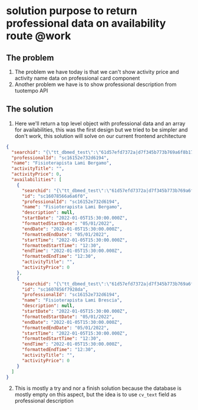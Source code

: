 # solution purpose to return professional data on availability route @work

## The problem
1. The problem we have today is that we can't show activity price and activity name data on professional card component
2. Another problem we have is to show professional description from tuotempo API

## The solution
1. Here we'll return a top level object with professional data and an array for availabilities, this was the first design but we tried to be simpler and don't work, this solution will solve on our current frontend architecture

```json
{
  "searchid": "{\"tt_dbmed_test\":\"61d57efd7372a|d7f345b773b769a6f8b17a3ba12e6f0d|0\"}",
  "professionalId": "sc16152e732d6194",
  "name": "Fisioterapista Lami Bergamo",
  "activityTitle": "",
  "activityPrice": 0,
  "availabilities": [
    {
      "searchid": "{\"tt_dbmed_test\":\"61d57efd7372a|d7f345b773b769a6f8b17a3ba12e6f0d|0\"}",
      "id": "sc16078566a6a6f0",
      "professionalId": "sc16152e732d6194",
      "name": "Fisioterapista Lami Bergamo",
      "description": null,
      "startDate": "2022-01-05T15:30:00.000Z",
      "formattedStartDate": "05/01/2022",
      "endDate": "2022-01-05T15:30:00.000Z",
      "formattedEndDate": "05/01/2022",
      "startTime": "2022-01-05T15:30:00.000Z",
      "formattedStartTime": "12:30",
      "endTime": "2022-01-05T15:30:00.000Z",
      "formattedEndTime": "12:30",
      "activityTitle": "",
      "activityPrice": 0
    },
    {
      "searchid": "{\"tt_dbmed_test\":\"61d57efd7372a|d7f345b773b769a6f8b17a3ba12e6f0d|0\"}",
      "id": "sc1607856f7928da",
      "professionalId": "sc16152e732d6194",
      "name": "Fisioterapista Lami Brescia",
      "description": null,
      "startDate": "2022-01-05T15:30:00.000Z",
      "formattedStartDate": "05/01/2022",
      "endDate": "2022-01-05T15:30:00.000Z",
      "formattedEndDate": "05/01/2022",
      "startTime": "2022-01-05T15:30:00.000Z",
      "formattedStartTime": "12:30",
      "endTime": "2022-01-05T15:30:00.000Z",
      "formattedEndTime": "12:30",
      "activityTitle": "",
      "activityPrice": 0
    }
  ]
}
```

2. This is mostly a try and nor a finish solution because the database is mostly empty on this aspect, but the idea is to use `cv_text` field as professional description
